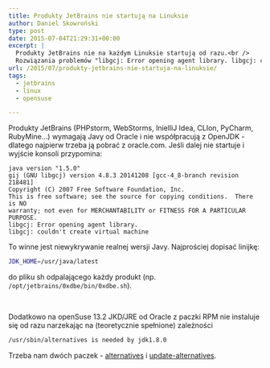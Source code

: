 ```yaml
---
title: Produkty JetBrains nie startują na Linuksie
author: Daniel Skowroński
type: post
date: 2015-07-04T21:29:31+00:00
excerpt: |
  Produkty JetBrains nie na każdym Linuksie startują od razu.<br />
  Rozwiązania problemów "libgcj: Error opening agent library. libgcj: couldn't create virtual machine" na Linuksach i "/usr/sbin/alternatives is needed by jdk1.8.0" na openSuse.
url: /2015/07/produkty-jetbrains-nie-startuja-na-linuksie/
tags:
  - jetbrains
  - linux
  - opensuse

---
```

Produkty JetBrains (PHPstorm, WebStorms, InielliJ Idea, CLIon, PyCharm, RubyMine...) wymagają Javy od Oracle i nie współpracują z OpenJDK - dlatego najpierw trzeba ją pobrać z oracle.com. Jeśli dalej nie startuje i wyjście konsoli przypomina:

```
java version "1.5.0"
gij (GNU libgcj) version 4.8.3 20141208 [gcc-4_8-branch revision 218481]
Copyright (C) 2007 Free Software Foundation, Inc.
This is free software; see the source for copying conditions.  There is NO
warranty; not even for MERCHANTABILITY or FITNESS FOR A PARTICULAR PURPOSE.
libgcj: Error opening agent library.
libgcj: couldn't create virtual machine
```


To winne jest niewykrywanie realnej wersji Javy. Najprościej dopisać linijkę:

```bash
JDK_HOME=/usr/java/latest
```


do pliku sh odpalającego każdy produkt (np. `/opt/jetbrains/0xdbe/bin/0xdbe.sh`).

&nbsp;

Dodatkowo na openSuse 13.2 JKD/JRE od Oracle z paczki RPM nie instaluje się od razu  narzekając na (teoretycznie spełnione) zależności

```bash
/usr/sbin/alternatives is needed by jdk1.8.0
```


Trzeba nam dwóch paczek - [alternatives][1] i [update-alternatives][2].

 [1]: http://software.opensuse.org/package/alternatives
 [2]: http://software.opensuse.org/package/update-alternatives